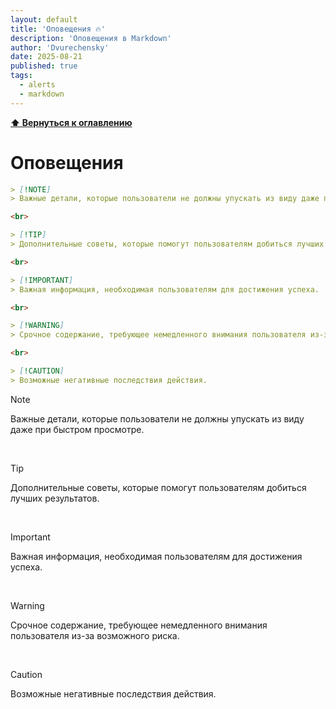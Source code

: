 ```yaml
---
layout: default
title: 'Оповещения 🔥'
description: 'Оповещения в Markdown'
author: 'Dvurechensky'
date: 2025-08-21
published: true
tags:
  - alerts
  - markdown
---
```


**[⬆ Вернуться к оглавлению](../index.md)**

# Оповещения

```md
> [!NOTE]
> Важные детали, которые пользователи не должны упускать из виду даже при быстром просмотре.

<br>

> [!TIP]
> Дополнительные советы, которые помогут пользователям добиться лучших результатов.

<br>

> [!IMPORTANT]
> Важная информация, необходимая пользователям для достижения успеха.

<br>

> [!WARNING]
> Срочное содержание, требующее немедленного внимания пользователя из-за возможного риска.

<br>

> [!CAUTION]
> Возможные негативные последствия действия.
```

> [!NOTE]
> Важные детали, которые пользователи не должны упускать из виду даже при быстром просмотре.

<br>

> [!TIP]
> Дополнительные советы, которые помогут пользователям добиться лучших результатов.

<br>

> [!IMPORTANT]
> Важная информация, необходимая пользователям для достижения успеха.

<br>

> [!WARNING]
> Срочное содержание, требующее немедленного внимания пользователя из-за возможного риска.

<br>

> [!CAUTION]
> Возможные негативные последствия действия.
